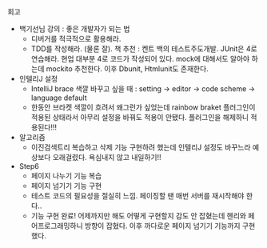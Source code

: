 회고
- 백기선님 강의 : 좋은 개발자가 되는 법
	- 디버거를 적극적으로 활용해라.  
	- TDD를 작성해라. (물론 잘). 책 추천 : 켄트 백의 테스트주도개발. JUnit은 4로 연습해라. 현업 대부분 4로 코드가 작성되어 있다. mock에 대해서도 알아야 하는데 mockito 추천한다. 이후 Dbunit, Htmlunit도 존재한다.
- 인텔리J 설정
	- IntelliJ brace 색깔 바꾸고 싶을 때 : setting → editor → code scheme → language default  
	- 한동안 브라켓 색깔이 흐려서 왜그런가 싶었는데 rainbow braket 플러그인이 적용된 상태라서 아무리 설정을 바꿔도 적용이 안됐다. 플러그인을 해제하니 적용된다!!!  
- 알고리즘 
	- 이진검색트리 복습하고 삭제 기능 구현하려 했는데 인텔리J 설정도 바꾸느라 예상보다 오래걸렸다. 욕심내지 않고 내일하기!! 
- Step6
	- 페이지 나누기 기능 복습
	- 페이지 넘기기 기능 구현
	- 테스트 코드의 필요성을 절실히 느낌. 페이징할 땐 매번 서버를 재시작해야 한다.. 
	- 기능 구현 완료! 어제까지만 해도 어떻게 구현할지 감도 안 잡혔는데 헨리와 페어프로그래밍하니 방향이 잡혔다. 이후 까다로운 페이지 넘기기 기능까지 구현했다.  

